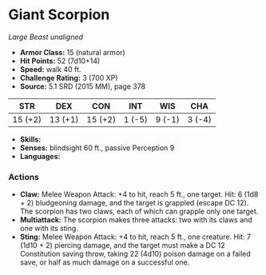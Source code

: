 # Giant Scorpion

*Large* *Beast* *unaligned*

- **Armor Class:** 15 (natural armor)
- **Hit Points:** 52 (7d10+14)
- **Speed:** walk 40 ft.
- **Challenge Rating:** 3 (700 XP)
- **Source:** 5.1 SRD (2015 MM), page 378

| STR | DEX | CON | INT | WIS | CHA |
| --- | --- | --- | --- | --- | --- |
| 15 (+2) | 13 (+1) | 15 (+2) | 1 (-5) | 9 (-1) | 3 (-4) |

- **Skills:** 
- **Senses:** blindsight 60 ft., passive Perception 9
- **Languages:** 

### Actions

- **Claw:** Melee Weapon Attack: +4 to hit, reach 5 ft., one target. Hit: 6 (1d8 + 2) bludgeoning damage, and the target is grappled (escape DC 12). The scorpion has two claws, each of which can grapple only one target.
- **Multiattack:** The scorpion makes three attacks: two with its claws and one with its sting.
- **Sting:** Melee Weapon Attack: +4 to hit, reach 5 ft., one creature. Hit: 7 (1d10 + 2) piercing damage, and the target must make a DC 12 Constitution saving throw, taking 22 (4d10) poison damage on a failed save, or half as much damage on a successful one.



